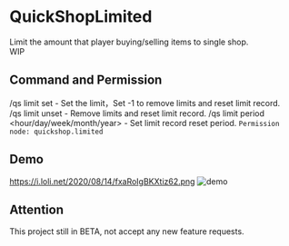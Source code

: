 # QuickShopLimited
Limit the amount that player buying/selling items to single shop.  
WIP

## Command and Permission
/qs limit set <amount> - Set the limit，Set -1 to remove limits and reset limit record.  
/qs limit unset - Remove limits and reset limit record.
/qs limit period <hour/day/week/month/year> - Set limit record reset period.
`Permission node: quickshop.limited`

## Demo
https://i.loli.net/2020/08/14/fxaRoIgBKXtiz62.png
![demo](https://i.loli.net/2020/08/14/fxaRoIgBKXtiz62.png)

## Attention
This project still in BETA, not accept any new feature requests.